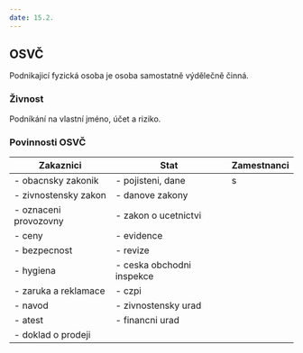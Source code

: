 ```yaml
---
date: 15.2.
---
```


## OSVČ
Podnikajicí fyzická osoba je osoba samostatně výdělečně činná.

### Živnost
Podníkání na vlastní jméno, účet a riziko.

### Povinnosti OSVČ

| Zakaznici | Stat | Zamestnanci |
| --- | --- | -- |
| - obacnsky zakonik | - pojisteni, dane |s |
| - zivnostensky zakon | - danove zakony | |
| - oznaceni provozovny | - zakon o ucetnictvi | |
| - ceny | - evidence | |
| - bezpecnost | - revize | |
| - hygiena | - ceska obchodni inspekce| |
| - zaruka a reklamace | - czpi  | |
| - navod | - zivnostensky urad | |
| - atest | - financni urad | |
| - doklad o prodeji | | |

